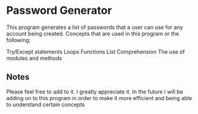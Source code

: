 # Password Generator

This program generates a list of passwords that a user can use for any account being created. Concepts that are used in this program or the following:

Try/Except statements
Loops
Functions
List Comprehension 
The use of modules and methods


## Notes

Please feel free to add  to it. I greatly appreciate it. In the future I will be adding on to this program in order to make it more efficient and being able to understand certain concepts

